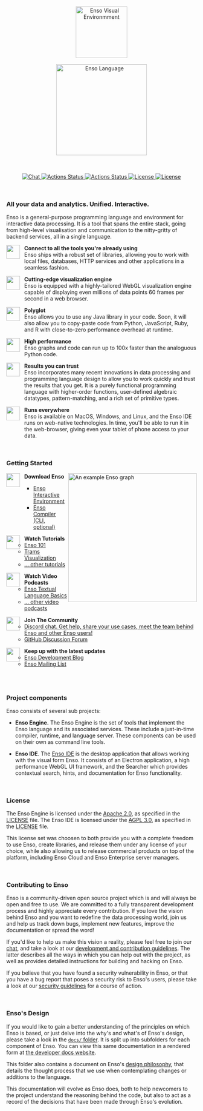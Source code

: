 <p align="center">
  <br/>
  <a href="http://enso.org">
      <img
          src="https://user-images.githubusercontent.com/1623053/79905826-22bac080-8417-11ea-82b0-ee015904a485.png"
          alt="Enso Visual Environmment"
          width="136"
      />
  </a>
  <br/>
  <br/>
  <a href="http://enso.org">
      <img
          src="https://user-images.githubusercontent.com/1623053/75661125-05664300-5c6d-11ea-9bd3-8a5355db9609.png"
          alt="Enso Language"
          width="240"
      />
  </a>
  <br/>
  <br/>
  <br/>
</p>

<p align="center">
  <a href="https://discord.gg/PMtNMP46">
    <img src="https://img.shields.io/discord/401396655599124480.svg?label=&logo=discord&logoColor=ffffff&color=7389D8&labelColor=6A7EC2"
         alt="Chat">
  </a>
  <a href="https://github.com/enso-org/enso/actions">
    <img src="https://github.com/enso-org/enso/workflows/Engine%20CI/badge.svg"
         alt="Actions Status">
  </a>
  <a href="https://github.com/enso-org/ide/actions">
    <img src="https://github.com/enso-org/ide/workflows/GUI%20CI/badge.svg"
         alt="Actions Status">
  </a>
  <a href="https://github.com/enso-org/enso/blob/main/LICENSE">
    <img src="https://img.shields.io/static/v1?label=Compiler%20License&message=Apache%20v2&color=2ec352&labelColor=2c3239"
         alt="License">
  </a>
  <a href="https://github.com/enso-org/ide/blob/main/LICENSE">
    <img src="https://img.shields.io/static/v1?label=GUI%20License&message=AGPL%20v3&color=2ec352&labelColor=2c3239"
         alt="License">
  </a>
</p>

<br/>

### All your data and analytics. Unified. Interactive.

Enso is a general-purpose programming language and environment for interactive
data processing. It is a tool that spans the entire stack, going from high-level
visualisation and communication to the nitty-gritty of backend services, all in
a single language.

<img align="left" width="36px" src="https://github.com/google/material-design-icons/blob/master/src/content/link/materialiconsround/24px.svg">
<ul><ul>
    <b>Connect to all the tools you're already using</b><br/>
    Enso ships with a robust set of libraries, allowing you to work with local
    files, databases, HTTP services and other applications in a seamless fashion.
</ul></ul>

<img align="left" width="36px" src="https://github.com/google/material-design-icons/blob/master/src/editor/bubble_chart/materialiconsround/24px.svg">
<ul><ul>
    <b>Cutting-edge visualization engine</b><br/>
    Enso is equipped with a highly-tailored WebGL visualization engine capable of
    displaying even millions of data points 60 frames per second in a web
    browser.
</ul></ul>

<img align="left" width="36px" src="https://github.com/google/material-design-icons/blob/master/src/action/translate/materialiconsround/24px.svg">
<ul><ul>
    <b>Polyglot</b><br/>
    Enso allows you to use any Java library in your code. Soon, it will also allow
    you to copy-paste code from Python, JavaScript, Ruby, and R with close-to-zero
    performance overhead at runtime.
</ul></ul>

<img align="left" width="36px" src="https://github.com/google/material-design-icons/blob/master/src/av/speed/materialiconsround/24px.svg">
<ul><ul>
    <b>High performance</b><br/>
    Enso graphs and code can run up to 100x faster than the analoguous Python
    code.
</ul></ul>

<img align="left" width="36px" src="https://github.com/google/material-design-icons/blob/master/src/hardware/security/materialiconsround/24px.svg">
<ul><ul>
    <b>Results you can trust</b><br/>
    Enso incorporates many recent innovations in data processing and programming
    language design to allow you to work quickly and trust the results that you
    get. It is a purely functional programming language with higher-order
    functions, user-defined algebraic datatypes, pattern-matching, and a rich set
    of primitive types.
</ul></ul>

<img align="left" width="36px" src="https://github.com/google/material-design-icons/blob/master/src/device/devices/materialiconsround/24px.svg">
<ul><ul>
    <b>Runs everywhere</b><br/>
    Enso is available on MacOS, Windows, and Linux, and the Enso IDE runs on
    web-native technologies. In time, you'll be able to run it in the web-browser,
    giving even your tablet of phone access to your data.
</ul></ul>

<br/>

### Getting Started

<img align="right" alt="An example Enso graph" src="https://user-images.githubusercontent.com/1623053/105841783-7c1ed400-5fd5-11eb-8493-7c6a629a84b7.png" width="340">

<img align="left" width="36px" src="https://github.com/google/material-design-icons/blob/master/src/action/get_app/materialiconsround/24px.svg">
<ul><ul>
    <b>Download Enso</b><br/>
    <ul>
        <li><a href="https://github.com/enso-org/ide/releases">Enso Interactive Environment</a></li>
        <li><a href="https://github.com/enso-org/enso/releases">Enso Compiler (CLI, optional)</a></li>
    </ul>
</ul></ul>

<img align="left" width="36px" src="https://github.com/google/material-design-icons/blob/master/src/social/school/materialiconsround/24px.svg">
<ul><ul>
    <b>Watch Tutorials</b><br/>
    <li><a href="https://www.youtube.com/watch?v=zT-WgFPEYGE&t=5s&ab_channel=Enso">Enso 101</a></li>
    <li><a href="https://www.youtube.com/watch?v=XReCQMZUmuE&ab_channel=Enso">Trams Visualization</a></li>
    <li><a href="https://www.youtube.com/playlist?list=PLk8NuufOVK01GhaObYr1_gqeASlkj2um0">... other tutorials</a></li>
</ul></ul>

<img align="left" width="36px" src="https://github.com/google/material-design-icons/blob/master/src/hardware/cast_for_education/materialiconsround/24px.svg">
<ul><ul>
    <b>Watch Video Podcasts</b><br/>
    <li><a href="https://www.youtube.com/watch?v=U3pb7HiZIBg&t=2996s&ab_channel=Enso">Enso Textual Language Basics</a></li>
    <li><a href="https://www.youtube.com/c/Enso_org/videos?view=2&sort=dd&live_view=503&shelf_id=3">... other video podcasts</a></li>
</ul></ul>

<img align="left" width="36px" src="https://github.com/google/material-design-icons/blob/master/src/communication/forum/materialiconsround/24px.svg">
<ul><ul>
    <b>Join The Community</b><br/>
    <li><a href="https://discord.gg/enso">Discord chat. Get help, share your use cases, meet the team behind Enso and other Enso users!</a></li>
    <li><a href="https://github.com/enso-org/enso/discussions">GitHub Discussion Forum</a></li>
  
</ul></ul>

<img align="left" width="36px" src="https://github.com/google/material-design-icons/blob/master/src/av/new_releases/materialiconsround/24px.svg">
<ul><ul>
    <b>Keep up with the latest updates</b><br/>
    <li><a href="https://medium.com/@enso_org">Enso Development Blog</a></li>
    <li><a href="http://eepurl.com/bRru9j">Enso Mailing List</a></li>
</ul></ul>

<br/><br/>

### Project components

Enso consists of several sub projects:

- **Enso Engine.** The Enso Engine is the set of tools that implement the Enso
  language and its associated services. These include a just-in-time compiler,
  runtime, and language server. These components can be used on their own as
  command line tools.

- **Enso IDE**. The [Enso IDE](https://github.com/enso-org/ide) is the desktop
  application that allows working with the visual form Enso. It consists of an
  Electron application, a high performance WebGL UI framework, and the Searcher
  which provides contextual search, hints, and documentation for Enso
  functionality.

<br/>

### License

The Enso Engine is licensed under the
[Apache 2.0](https://opensource.org/licenses/apache-2.0), as specified in the
[LICENSE](https://github.com/enso-org/enso/blob/main/LICENSE) file. The Enso IDE
is licensed under the [AGPL 3.0](https://opensource.org/licenses/AGPL-3.0), as
specified in the [LICENSE](https://github.com/enso-org/ide/blob/main/LICENSE)
file.

This license set was choosen to both provide you with a complete freedom to use
Enso, create libraries, and release them under any license of your choice, while
also allowing us to release commercial products on top of the platform,
including Enso Cloud and Enso Enterprise server managers.

<br/>

### Contributing to Enso

Enso is a community-driven open source project which is and will always be open
and free to use. We are committed to a fully transparent development process and
highly appreciate every contribution. If you love the vision behind Enso and you
want to redefine the data processing world, join us and help us track down bugs,
implement new features, improve the documentation or spread the word!

If you'd like to help us make this vision a reality, please feel free to join
our [chat](https://discord.gg/enso), and take a look at our
[development and contribution guidelines](./docs/CONTRIBUTING.md). The latter
describes all the ways in which you can help out with the project, as well as
provides detailed instructions for building and hacking on Enso.

If you believe that you have found a security vulnerability in Enso, or that you
have a bug report that poses a security risk to Enso's users, please take a look
at our [security guidelines](./docs/SECURITY.md) for a course of action.

<br/>

### Enso's Design

If you would like to gain a better understanding of the principles on which Enso
is based, or just delve into the why's and what's of Enso's design, please take
a look in the [`docs/` folder](./docs/). It is split up into subfolders for each
component of Enso. You can view this same documentation in a rendered form at
[the developer docs website](https://dev.enso.org).

This folder also contains a document on Enso's
[design philosophy](./docs/enso-philosophy.md), that details the thought process
that we use when contemplating changes or additions to the language.

This documentation will evolve as Enso does, both to help newcomers to the
project understand the reasoning behind the code, but also to act as a record of
the decisions that have been made through Enso's evolution.
